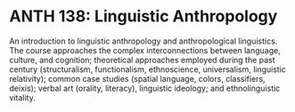 # ANTH 138: Linguistic Anthropology

An introduction to linguistic anthropology and anthropological linguistics. The course approaches the complex interconnections between language, culture, and cognition; theoretical approaches employed during the past century (structuralism, functionalism, ethnoscience, universalism, linguistic relativity); common case studies (spatial language, colors, classifiers, deixis); verbal art (orality, literacy), linguistic ideology; and ethnolinguistic vitality.